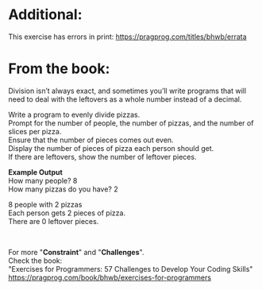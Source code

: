 
# Additional:
This exercise has errors in print:
https://pragprog.com/titles/bhwb/errata  

# From the book:  
  
Division isn’t always exact, and sometimes you’ll write programs that will need to deal with the leftovers as a whole number instead of a decimal.
Write a program to evenly divide pizzas.   
Prompt for the number of people, the number of pizzas, and the number of slices per pizza.   
Ensure that the number of pieces comes out even.  
Display the number of pieces of pizza each person should get.   
If there are leftovers, show the number of leftover pieces.   

**Example Output**  
How many people? 8  How many pizzas do you have? 2  
8 people with 2 pizzas  Each person gets 2 pieces of pizza.  There are 0 leftover pieces.    
  
<br />  
    
For more "**Constraint**" and "**Challenges**".  
Check the book:  
"Exercises for Programmers: 57 Challenges to Develop Your Coding Skills"  
https://pragprog.com/book/bhwb/exercises-for-programmers
